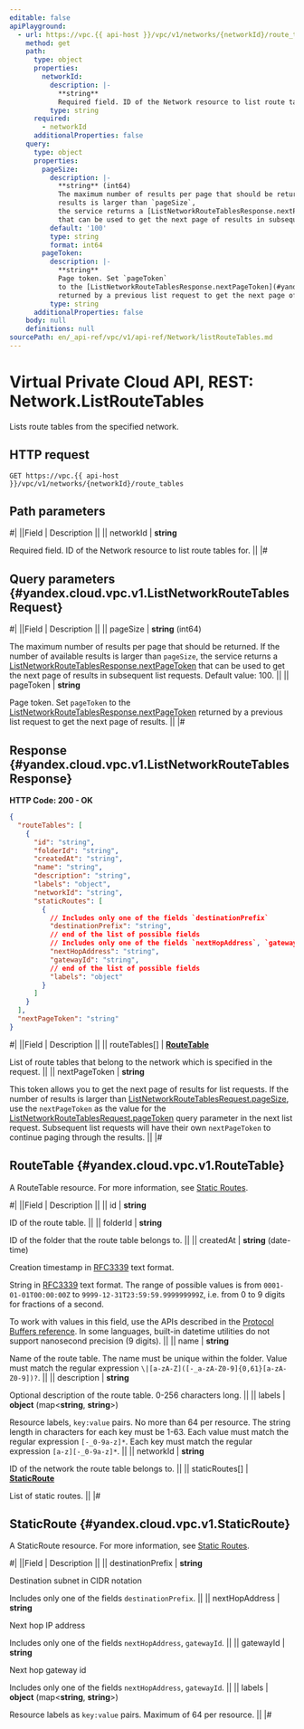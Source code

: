 ```yaml
---
editable: false
apiPlayground:
  - url: https://vpc.{{ api-host }}/vpc/v1/networks/{networkId}/route_tables
    method: get
    path:
      type: object
      properties:
        networkId:
          description: |-
            **string**
            Required field. ID of the Network resource to list route tables for.
          type: string
      required:
        - networkId
      additionalProperties: false
    query:
      type: object
      properties:
        pageSize:
          description: |-
            **string** (int64)
            The maximum number of results per page that should be returned. If the number of available
            results is larger than `pageSize`,
            the service returns a [ListNetworkRouteTablesResponse.nextPageToken](#yandex.cloud.vpc.v1.ListNetworkRouteTablesResponse)
            that can be used to get the next page of results in subsequent list requests. Default value: 100.
          default: '100'
          type: string
          format: int64
        pageToken:
          description: |-
            **string**
            Page token. Set `pageToken`
            to the [ListNetworkRouteTablesResponse.nextPageToken](#yandex.cloud.vpc.v1.ListNetworkRouteTablesResponse)
            returned by a previous list request to get the next page of results.
          type: string
      additionalProperties: false
    body: null
    definitions: null
sourcePath: en/_api-ref/vpc/v1/api-ref/Network/listRouteTables.md
---
```


# Virtual Private Cloud API, REST: Network.ListRouteTables

Lists route tables from the specified network.

## HTTP request

```
GET https://vpc.{{ api-host }}/vpc/v1/networks/{networkId}/route_tables
```

## Path parameters

#|
||Field | Description ||
|| networkId | **string**

Required field. ID of the Network resource to list route tables for. ||
|#

## Query parameters {#yandex.cloud.vpc.v1.ListNetworkRouteTablesRequest}

#|
||Field | Description ||
|| pageSize | **string** (int64)

The maximum number of results per page that should be returned. If the number of available
results is larger than `pageSize`,
the service returns a [ListNetworkRouteTablesResponse.nextPageToken](#yandex.cloud.vpc.v1.ListNetworkRouteTablesResponse)
that can be used to get the next page of results in subsequent list requests. Default value: 100. ||
|| pageToken | **string**

Page token. Set `pageToken`
to the [ListNetworkRouteTablesResponse.nextPageToken](#yandex.cloud.vpc.v1.ListNetworkRouteTablesResponse)
returned by a previous list request to get the next page of results. ||
|#

## Response {#yandex.cloud.vpc.v1.ListNetworkRouteTablesResponse}

**HTTP Code: 200 - OK**

```json
{
  "routeTables": [
    {
      "id": "string",
      "folderId": "string",
      "createdAt": "string",
      "name": "string",
      "description": "string",
      "labels": "object",
      "networkId": "string",
      "staticRoutes": [
        {
          // Includes only one of the fields `destinationPrefix`
          "destinationPrefix": "string",
          // end of the list of possible fields
          // Includes only one of the fields `nextHopAddress`, `gatewayId`
          "nextHopAddress": "string",
          "gatewayId": "string",
          // end of the list of possible fields
          "labels": "object"
        }
      ]
    }
  ],
  "nextPageToken": "string"
}
```

#|
||Field | Description ||
|| routeTables[] | **[RouteTable](#yandex.cloud.vpc.v1.RouteTable)**

List of route tables that belong to the network which is specified in the request. ||
|| nextPageToken | **string**

This token allows you to get the next page of results for list requests. If the number of results
is larger than [ListNetworkRouteTablesRequest.pageSize](#yandex.cloud.vpc.v1.ListNetworkRouteTablesRequest), use
the `nextPageToken` as the value
for the [ListNetworkRouteTablesRequest.pageToken](#yandex.cloud.vpc.v1.ListNetworkRouteTablesRequest) query parameter
in the next list request. Subsequent list requests will have their own
`nextPageToken` to continue paging through the results. ||
|#

## RouteTable {#yandex.cloud.vpc.v1.RouteTable}

A RouteTable resource. For more information, see [Static Routes](/docs/vpc/concepts/routing).

#|
||Field | Description ||
|| id | **string**

ID of the route table. ||
|| folderId | **string**

ID of the folder that the route table belongs to. ||
|| createdAt | **string** (date-time)

Creation timestamp in [RFC3339](https://www.ietf.org/rfc/rfc3339.txt) text format.

String in [RFC3339](https://www.ietf.org/rfc/rfc3339.txt) text format. The range of possible values is from
`0001-01-01T00:00:00Z` to `9999-12-31T23:59:59.999999999Z`, i.e. from 0 to 9 digits for fractions of a second.

To work with values in this field, use the APIs described in the
[Protocol Buffers reference](https://developers.google.com/protocol-buffers/docs/reference/overview).
In some languages, built-in datetime utilities do not support nanosecond precision (9 digits). ||
|| name | **string**

Name of the route table.
The name must be unique within the folder.
Value must match the regular expression `\|[a-zA-Z]([-_a-zA-Z0-9]{0,61}[a-zA-Z0-9])?`. ||
|| description | **string**

Optional description of the route table. 0-256 characters long. ||
|| labels | **object** (map<**string**, **string**>)

Resource labels, `key:value` pairs.
No more than 64 per resource.
The string length in characters for each key must be 1-63.
Each value must match the regular expression `[-_0-9a-z]*`.
Each key must match the regular expression `[a-z][-_0-9a-z]*`. ||
|| networkId | **string**

ID of the network the route table belongs to. ||
|| staticRoutes[] | **[StaticRoute](#yandex.cloud.vpc.v1.StaticRoute)**

List of static routes. ||
|#

## StaticRoute {#yandex.cloud.vpc.v1.StaticRoute}

A StaticRoute resource. For more information, see [Static Routes](/docs/vpc/concepts/routing).

#|
||Field | Description ||
|| destinationPrefix | **string**

Destination subnet in CIDR notation

Includes only one of the fields `destinationPrefix`. ||
|| nextHopAddress | **string**

Next hop IP address

Includes only one of the fields `nextHopAddress`, `gatewayId`. ||
|| gatewayId | **string**

Next hop gateway id

Includes only one of the fields `nextHopAddress`, `gatewayId`. ||
|| labels | **object** (map<**string**, **string**>)

Resource labels as `` key:value `` pairs. Maximum of 64 per resource. ||
|#